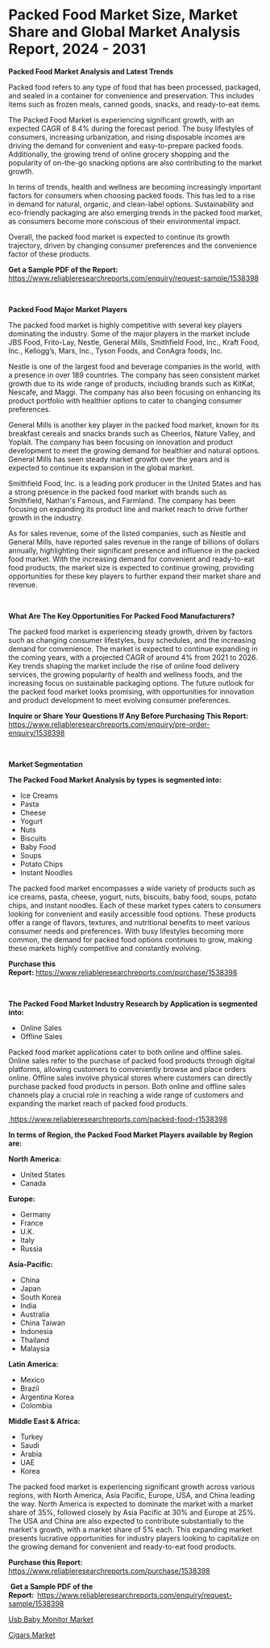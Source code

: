 <p><h1>Packed Food Market Size, Market Share and Global Market Analysis Report, 2024 - 2031</h1></p><p><strong>Packed Food Market Analysis and Latest Trends</strong></p>
<p><p>Packed food refers to any type of food that has been processed, packaged, and sealed in a container for convenience and preservation. This includes items such as frozen meals, canned goods, snacks, and ready-to-eat items.</p><p>The Packed Food Market is experiencing significant growth, with an expected CAGR of 8.4% during the forecast period. The busy lifestyles of consumers, increasing urbanization, and rising disposable incomes are driving the demand for convenient and easy-to-prepare packed foods. Additionally, the growing trend of online grocery shopping and the popularity of on-the-go snacking options are also contributing to the market growth.</p><p>In terms of trends, health and wellness are becoming increasingly important factors for consumers when choosing packed foods. This has led to a rise in demand for natural, organic, and clean-label options. Sustainability and eco-friendly packaging are also emerging trends in the packed food market, as consumers become more conscious of their environmental impact.</p><p>Overall, the packed food market is expected to continue its growth trajectory, driven by changing consumer preferences and the convenience factor of these products.</p></p>
<p><strong>Get a Sample PDF of the Report:&nbsp;</strong> <a href="https://www.reliableresearchreports.com/enquiry/request-sample/1538398">https://www.reliableresearchreports.com/enquiry/request-sample/1538398</a></p>
<p>&nbsp;</p>
<p><strong>Packed Food Major Market Players</strong></p>
<p><p>The packed food market is highly competitive with several key players dominating the industry. Some of the major players in the market include JBS Food, Frito-Lay, Nestle, General Mills, Smithfield Food, Inc., Kraft Food, Inc., Kellogg’s, Mars, Inc., Tyson Foods, and ConAgra foods, Inc.</p><p>Nestle is one of the largest food and beverage companies in the world, with a presence in over 189 countries. The company has seen consistent market growth due to its wide range of products, including brands such as KitKat, Nescafe, and Maggi. The company has also been focusing on enhancing its product portfolio with healthier options to cater to changing consumer preferences.</p><p>General Mills is another key player in the packed food market, known for its breakfast cereals and snacks brands such as Cheerios, Nature Valley, and Yoplait. The company has been focusing on innovation and product development to meet the growing demand for healthier and natural options. General Mills has seen steady market growth over the years and is expected to continue its expansion in the global market.</p><p>Smithfield Food, Inc. is a leading pork producer in the United States and has a strong presence in the packed food market with brands such as Smithfield, Nathan's Famous, and Farmland. The company has been focusing on expanding its product line and market reach to drive further growth in the industry.</p><p>As for sales revenue, some of the listed companies, such as Nestle and General Mills, have reported sales revenue in the range of billions of dollars annually, highlighting their significant presence and influence in the packed food market. With the increasing demand for convenient and ready-to-eat food products, the market size is expected to continue growing, providing opportunities for these key players to further expand their market share and revenue.</p></p>
<p>&nbsp;</p>
<p><strong>What Are The Key Opportunities For Packed Food Manufacturers?</strong></p>
<p><p>The packed food market is experiencing steady growth, driven by factors such as changing consumer lifestyles, busy schedules, and the increasing demand for convenience. The market is expected to continue expanding in the coming years, with a projected CAGR of around 4% from 2021 to 2026. Key trends shaping the market include the rise of online food delivery services, the growing popularity of health and wellness foods, and the increasing focus on sustainable packaging options. The future outlook for the packed food market looks promising, with opportunities for innovation and product development to meet evolving consumer preferences.</p></p>
<p><strong>Inquire or Share Your Questions If Any Before Purchasing This Report:</strong> <a href="https://www.reliableresearchreports.com/enquiry/pre-order-enquiry/1538398">https://www.reliableresearchreports.com/enquiry/pre-order-enquiry/1538398</a></p>
<p>&nbsp;</p>
<p><strong>Market Segmentation</strong></p>
<p><strong>The Packed Food Market Analysis by types is segmented into:</strong></p>
<p><ul><li>Ice Creams</li><li>Pasta</li><li>Cheese</li><li>Yogurt</li><li>Nuts</li><li>Biscuits</li><li>Baby Food</li><li>Soups</li><li>Potato Chips</li><li>Instant Noodles</li></ul></p>
<p><p>The packed food market encompasses a wide variety of products such as ice creams, pasta, cheese, yogurt, nuts, biscuits, baby food, soups, potato chips, and instant noodles. Each of these market types caters to consumers looking for convenient and easily accessible food options. These products offer a range of flavors, textures, and nutritional benefits to meet various consumer needs and preferences. With busy lifestyles becoming more common, the demand for packed food options continues to grow, making these markets highly competitive and constantly evolving.</p></p>
<p><strong>Purchase this Report:&nbsp;</strong><a href="https://www.reliableresearchreports.com/purchase/1538398">https://www.reliableresearchreports.com/purchase/1538398</a></p>
<p>&nbsp;</p>
<p><strong>The Packed Food Market Industry Research by Application is segmented into:</strong></p>
<p><ul><li>Online Sales</li><li>Offline Sales</li></ul></p>
<p><p>Packed food market applications cater to both online and offline sales. Online sales refer to the purchase of packed food products through digital platforms, allowing customers to conveniently browse and place orders online. Offline sales involve physical stores where customers can directly purchase packed food products in person. Both online and offline sales channels play a crucial role in reaching a wide range of customers and expanding the market reach of packed food products.</p></p>
<p><a href="https://www.reliableresearchreports.com/packed-food-r1538398">&nbsp;https://www.reliableresearchreports.com/packed-food-r1538398</a></p>
<p><strong>In terms of Region, the Packed Food Market Players available by Region are:</strong></p>
<p>
    <p> <strong> North America: </strong>
        <ul>
            <li>United States</li>
            <li>Canada</li>
        </ul>
        </p> 
    <p> <strong> Europe: </strong>
        <ul>
            <li>Germany</li>
            <li>France</li>
            <li>U.K.</li>
            <li>Italy</li>
            <li>Russia</li>
        </ul>
        </p> 
    <p> <strong> Asia-Pacific: </strong>
        <ul>
            <li>China</li>
            <li>Japan</li>
            <li>South Korea</li>
            <li>India</li>
            <li>Australia</li>
            <li>China Taiwan</li>
            <li>Indonesia</li>
            <li>Thailand</li>
            <li>Malaysia</li>
        </ul>
        </p> 
    <p> <strong> Latin America: </strong>
        <ul>
            <li>Mexico</li>
            <li>Brazil</li>
            <li>Argentina Korea</li>
            <li>Colombia</li>
        </ul>
        </p> 
    <p> <strong> Middle East & Africa: </strong>
        <ul>
            <li>Turkey</li>
            <li>Saudi</li>
            <li>Arabia</li>
            <li>UAE</li>
            <li>Korea</li>
        </ul>
    </p>
    </p>
<p><p>The packed food market is experiencing significant growth across various regions, with North America, Asia Pacific, Europe, USA, and China leading the way. North America is expected to dominate the market with a market share of 35%, followed closely by Asia Pacific at 30% and Europe at 25%. The USA and China are also expected to contribute substantially to the market's growth, with a market share of 5% each. This expanding market presents lucrative opportunities for industry players looking to capitalize on the growing demand for convenient and ready-to-eat food products.</p></p>
<p><strong>Purchase this Report: </strong><a href="https://www.reliableresearchreports.com/purchase/1538398">https://www.reliableresearchreports.com/purchase/1538398</a></p>
<p>&nbsp;<strong>Get a Sample PDF of the Report:&nbsp;&nbsp;</strong><a href="https://www.reliableresearchreports.com/enquiry/request-sample/1538398">https://www.reliableresearchreports.com/enquiry/request-sample/1538398</a></p>
<p><strong></strong></p>
<p><p><a href="https://github.com/guneycigdem35/Market-Research-Report-List-4/blob/main/usb-baby-monitor-market.md">Usb Baby Monitor Market</a></p><p><a href="https://github.com/biheemgalvinlouises6hokrh3h/Market-Research-Report-List-3/blob/main/cigars-market.md">Cigars Market</a></p></p>